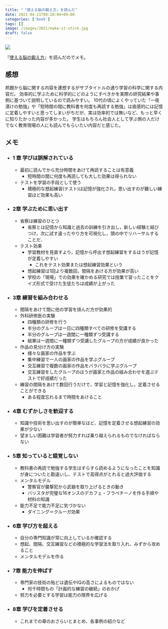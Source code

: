 ```yaml
---
title: "『使える脳の鍛え方』を読んだ"
date: 2021-04-21T00:20:04+09:00
categories: ['book']
tags: []
image: /images/2021/make-it-stick.jpg
draft: false
---
```


![](make-it-stick.jpg)

『[使える脳の鍛え方](https://amzn.to/3v6hUnC)』を読んだのでメモ。

<!--more-->

## 感想

邦題から脳に関する内容を連想するがサブタイトルの通り学習の科学に関する内容だ。
効率的に学ぶために科学的にどのようにすべきかを実際の研究結果や事例に基づいて説明しているので読みやすい。
10代の頃によくやっていた「一夜漬けの勉強」や「短時間の間に教科書を何度も再読する勉強」は直感的には記憶に定着しやすいと思ってしまいがちだが、実は効率的では無いなど、もっと早くに知りたかった内容が多かった。
学生はもちろん社会人として学ぶ側の人だけでなく教育現場の人にも読んでもらいたい内容だと感じた。



## メモ

- ### 1 章 学びは誤解されている
    - 最初に読んでから充分時間をあけて再読することは有意義
        - 短時間の間に何度も再読しても大した効果は得られない
    - テストを学習の手段として使う
        - 積極的な想起練習(テスト)は記憶が強化され，思い出すのが難しい練習ほど効果も高い
- ### 2章 学ぶために思い出す
    - 省察は練習のひとつ
        - 省察とは記憶から知識と過去の訓練を引き出し，新しい経験と結びつけ，次に試す違ったやり方を可視化し，頭の中でリハーサルすることだ．
    - テスト効果
        - 学習教材を見直すより，記憶から呼出す想起練習をするほうが記憶が定着しやすい
            - これをテスト効果または想起練習効果という
        - 想起練習は1回より複数回，間隔をあける方が効果が高い
        - 学校の「現場」での効果を確かめる研究では授業で習ったことをクイズ形式で受けた生徒たちは成績が上がった
- ### 3章 練習を組み合わせる
    - 間隔をあけて間に他の学習を挟んだ方が効果的
    - 外科研修医の実験
        - 四種類の研修を行う
        - 半分のグループは一日に四種類すべての研修を受講する
        - 半分のグループは一週間に一種類ずつ受講する
        - 結果は一週間に一種類ずつ受講したグループの方が成績が良かった
    - 作品の見分け方の実験
        - 様々な画家の作品を学ぶ
        - 集中練習で一人の画家の作品を学ぶグループ
        - 交互練習で複数の画家の作品をバラバラに学ぶグループ
        - 交互練習をしたグループのほうが画家と作品の組み合わせを選ぶテストで好成績だった
    - 練習の間隔をあけて数回行うだけで，学習と記憶を強化し，定着させることができる
        - ある程度忘れるまで時間をあけること
- ### 4章 むずかしさを歓迎する
    - 知識や技術を思い出すのが簡単なほど、記憶を定着させる想起練習の効果が少ない
    - 望ましい困難は学習者が努力すれば乗り越えられるものでなければならない
- ### 5章 知っていると錯覚しない
    - 教科書の再読で勉強する学生はすらすら読めるようになったことを知識が身についたと勘違いし、テストで高得点がとれると過大評価する
    - メンタルモデル
        - 警察官が襲撃犯から武器を取り上げるときの動き
        - バリスタが完璧な16オンスのデカフェ・フラペチーノを作る手順や材料の知識
    - 能力不足で能力不足に気づかない
        - ダイニング＝クルーガ効果
- ### 6章 学び方を超える
    - 自分の専門知識が常に向上しているか確認する
    - 想起、間隔、交互練習などの積極的な学習法を取り入れ、みずから攻めること
    - メンタルモデルを作る
- ### 7章 能力を伸ばす
    - 専門家の技術の殆どは遺伝やIQの高さによるものではない
        - 何千時間もの「計画的な練習の継続」のおかげ
    - 努力を必要とする学習は能力の限界を広げる
- ### 8章 学びを定着させる
    - これまでの章のおさらいとまとめ、各事例の紹介など
